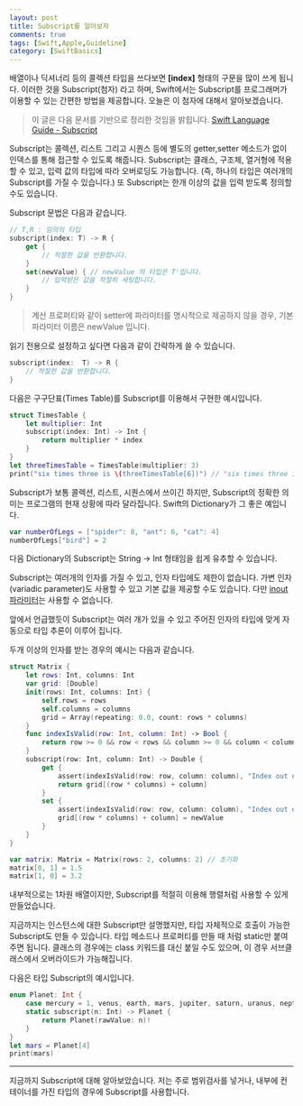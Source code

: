 ```yaml
---
layout: post
title: Subscript를 알아보자
comments: true
tags: [Swift,Apple,Guideline]
category: [SwiftBasics]
---  
```


배열이나 딕셔너리 등의 콜렉션 타입을 쓰다보면 **[index]** 형태의 구문을 많이 쓰게 됩니다. 이러한 것을 Subscript(첨자) 라고 하며, Swift에서는 Subscript를 프로그래머가 이용할 수 있는 간편한 방법을 제공합니다. 오늘은 이 첨자에 대해서 알아보겠습니다.

> 이 글은 다음 문서를 기반으로 정리한 것임을 밝힙니다.
>  [Swift Language Guide - Subscript](https://docs.swift.org/swift-book/LanguageGuide/Subscripts.html)

Subscript는 콜렉션, 리스트 그리고 시퀀스 등에 별도의 getter,setter 메소드가 없이 인덱스를 통해 접근할 수 있도록 해줍니다. 
Subscript는 클래스, 구조체, 열거형에 적용할 수 있고, 입력 값의 타입에 따라 오버로딩도 가능합니다. (즉, 하나의 타입은 여러개의 Subscript를 가질 수 있습니다.) 또 Subscript는 한개 이상의 값을 입력 받도록 정의할 수도 있습니다. 

Subscript 문법은 다음과 같습니다.  

```swift
// T,R : 임의의 타입
subscript(index: T) -> R {
    get {
        // 적절한 값을 반환합니다.
    }
    set(newValue) { // newValue 의 타입은 T'입니다. 
        // 입력받은 값을 적절히 세팅합니다.
    }
}
``` 

> 계산 프로퍼티와 같이 setter에 파라미터를 명시적으로 제공하지 않을 경우, 기본 파라미터 이름은 newValue 입니다.

읽기 전용으로 설정하고 싶다면 다음과 같이 간략하게 쓸 수 있습니다.

```swift
subscript(index:  T) -> R {
    // 적절한 값을 반환합니다.
}
```

다음은 구구단표(Times Table)를 Subscript를 이용해서 구현한 예시입니다.

```swift
struct TimesTable {
    let multiplier: Int
    subscript(index: Int) -> Int {
        return multiplier * index
    }
}
let threeTimesTable = TimesTable(multiplier: 3) 
print("six times three is \(threeTimesTable[6])") // "six times three is 18"
```

Subscript가 보통 콜렉션, 리스트, 시퀀스에서 쓰이긴 하지만, Subscript의 정확한 의미는 프로그램의 현재 상황에 따라 달라집니다. Swift의 Dictionary가 그 좋은 예입니다.

```swift
var numberOfLegs = ["spider": 8, "ant": 6, "cat": 4] 
numberOfLegs["bird"] = 2
```

다음 Dictionary의 Subscript는 String -> Int 형태임을 쉽게 유추할 수 있습니다.

Subscript는 여러개의 인자를 가질 수 있고, 인자 타입에도 제한이 없습니다. 가변 인자(variadic parameter)도 사용할 수 있고 기본 값을 제공할 수도 있습니다. 다만 [inout 파라미터](https://docs.swift.org/swift-book/ReferenceManual/Declarations.html#ID545)는 사용할 수 없습니다.  

앞에서 언급했듯이 Subscript는 여러 개가 있을 수 있고 주어진 인자의 타입에 맞게 자동으로 타입 추론이 이루어 집니다. 

두개 이상의 인자를 받는 경우의 예시는 다음과 같습니다.

```swift
struct Matrix {
    let rows: Int, columns: Int
    var grid: [Double]
    init(rows: Int, columns: Int) {
        self.rows = rows
        self.columns = columns
        grid = Array(repeating: 0.0, count: rows * columns)
    }
    func indexIsValid(row: Int, column: Int) -> Bool {
        return row >= 0 && row < rows && column >= 0 && column < columns
    }
    subscript(row: Int, column: Int) -> Double {
        get {
            assert(indexIsValid(row: row, column: column), "Index out of range")
            return grid[(row * columns) + column]
        }
        set {
            assert(indexIsValid(row: row, column: column), "Index out of range")
            grid[(row * columns) + column] = newValue
        }
    }
}

var matrix: Matrix = Matrix(rows: 2, columns: 2) // 초기화
matrix[0, 1] = 1.5 
matrix[1, 0] = 3.2
```  

내부적으로는 1차원 배열이지만, Subscript를 적절히 이용해 행렬처럼 사용할 수 있게 만들었습니다.

지금까지는 인스턴스에 대한 Subscript만 설명했지만, 타입 자체적으로 호출이 가능한 Subscript도 만들 수 있습니다. 타입 메소드나 프로퍼티를 만들 때 처럼 static만 붙여주면 됩니다. 클래스의 경우에는 class 키워드를 대신 붙일 수도 있으며, 이 경우 서브클래스에서 오버라이드가 가능해집니다.

다음은 타입 Subscript의 예시입니다.  

```swift
enum Planet: Int {
    case mercury = 1, venus, earth, mars, jupiter, saturn, uranus, neptune
    static subscript(n: Int) -> Planet {
        return Planet(rawValue: n)!
    }
}
let mars = Planet[4]
print(mars)

```

---

지금까지 Subscript에 대해 알아보았습니다. 저는 주로 범위검사를 넣거나, 내부에 컨테이너를 가진 타입의 경우에 Subscript를 사용합니다.